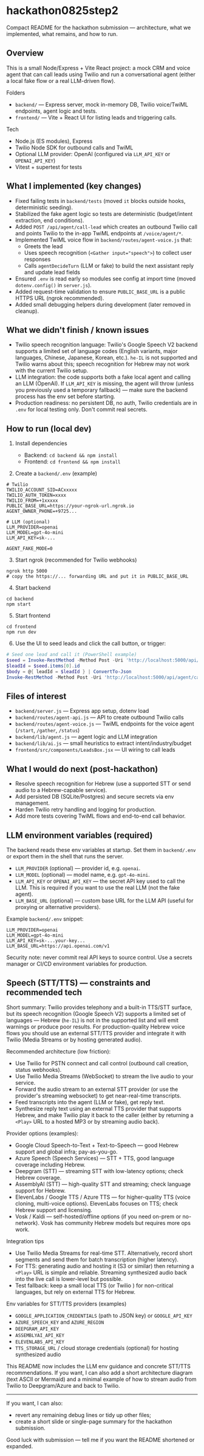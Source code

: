 # hackathon0825step2

Compact README for the hackathon submission — architecture, what we implemented, what remains, and how to run.

## Overview
This is a small Node/Express + Vite React project: a mock CRM and voice agent that can call leads using Twilio and run a conversational agent (either a local fake flow or a real LLM-driven flow).

Folders
- `backend/` — Express server, mock in-memory DB, Twilio voice/TwiML endpoints, agent logic and tests.
- `frontend/` — Vite + React UI for listing leads and triggering calls.

Tech
- Node.js (ES modules), Express
- Twilio Node SDK for outbound calls and TwiML
- Optional LLM provider: OpenAI (configured via `LLM_API_KEY` or `OPENAI_API_KEY`)
- Vitest + supertest for tests

## What I implemented (key changes)
- Fixed failing tests in `backend/tests` (moved `it` blocks outside hooks, deterministic seeding).
- Stabilized the fake agent logic so tests are deterministic (budget/intent extraction, end conditions).
- Added `POST /api/agent/call-lead` which creates an outbound Twilio call and points Twilio to the in-app TwiML endpoints at `/voice/agent/*`.
- Implemented TwiML voice flow in `backend/routes/agent-voice.js` that:
  - Greets the lead
  - Uses speech recognition (`<Gather input="speech">`) to collect user responses
  - Calls `agentDecideTurn` (LLM or fake) to build the next assistant reply and update lead fields
- Ensured `.env` is read early so modules see config at import time (moved `dotenv.config()` in `server.js`).
- Added request-time validation to ensure `PUBLIC_BASE_URL` is a public HTTPS URL (ngrok recommended).
- Added small debugging helpers during development (later removed in cleanup).

## What we didn't finish / known issues
- Twilio speech recognition language: Twilio's Google Speech V2 backend supports a limited set of language codes (English variants, major languages, Chinese, Japanese, Korean, etc.). `he-IL` is not supported and Twilio warns about this; speech recognition for Hebrew may not work with the current Twilio setup.
- LLM integration: the code supports both a fake local agent and calling an LLM (OpenAI). If `LLM_API_KEY` is missing, the agent will throw (unless you previously used a temporary fallback) — make sure the backend process has the env set before starting.
- Production readiness: no persistent DB, no auth, Twilio credentials are in `.env` for local testing only. Don't commit real secrets.

## How to run (local dev)
1. Install dependencies
   - Backend: `cd backend && npm install`
   - Frontend: `cd frontend && npm install`

2. Create a `backend/.env` (example)
```
# Twilio
TWILIO_ACCOUNT_SID=ACxxxxx
TWILIO_AUTH_TOKEN=xxxx
TWILIO_FROM=+1xxxxx
PUBLIC_BASE_URL=https://your-ngrok-url.ngrok.io
AGENT_OWNER_PHONE=+9725...

# LLM (optional)
LLM_PROVIDER=openai
LLM_MODEL=gpt-4o-mini
LLM_API_KEY=sk-...

AGENT_FAKE_MODE=0
```

3. Start ngrok (recommended for Twilio webhooks)
```
ngrok http 5000
# copy the https://... forwarding URL and put it in PUBLIC_BASE_URL
```

4. Start backend
```
cd backend
npm start
```

5. Start frontend
```
cd frontend
npm run dev
```

6. Use the UI to seed leads and click the call button, or trigger:
```powershell
# Seed one lead and call it (PowerShell example)
$seed = Invoke-RestMethod -Method Post -Uri 'http://localhost:5000/api/onboarding/seed?count=1'
$leadId = $seed.items[0].id
$body = @{ leadId = $leadId } | ConvertTo-Json
Invoke-RestMethod -Method Post -Uri 'http://localhost:5000/api/agent/call-lead' -ContentType 'application/json' -Body $body
```

## Files of interest
- `backend/server.js` — Express app setup, dotenv load
- `backend/routes/agent-api.js` — API to create outbound Twilio calls
- `backend/routes/agent-voice.js` — TwiML endpoints for the voice agent (`/start`, `/gather`, `/status`)
- `backend/lib/agent.js` — agent logic and LLM integration
- `backend/lib/ai.js` — small heuristics to extract intent/industry/budget
- `frontend/src/components/LeadsBox.jsx` — UI wiring to call leads

## What I would do next (post-hackathon)
- Resolve speech recognition for Hebrew (use a supported STT or send audio to a Hebrew-capable service).
- Add persisted DB (SQLite/Postgres) and secure secrets via env management.
- Harden Twilio retry handling and logging for production.
- Add more tests covering TwiML flows and end-to-end call behavior.

## LLM environment variables (required)
The backend reads these env variables at startup. Set them in `backend/.env` or export them in the shell that runs the server.

- `LLM_PROVIDER` (optional) — provider id, e.g. `openai`.
- `LLM_MODEL` (optional) — model name, e.g. `gpt-4o-mini`.
- `LLM_API_KEY` or `OPENAI_API_KEY` — the secret API key used to call the LLM. This is required if you want to use the real LLM (not the fake agent).
- `LLM_BASE_URL` (optional) — custom base URL for the LLM API (useful for proxying or alternative providers).

Example `backend/.env` snippet:
```
LLM_PROVIDER=openai
LLM_MODEL=gpt-4o-mini
LLM_API_KEY=sk-...your-key...
LLM_BASE_URL=https://api.openai.com/v1
```

Security note: never commit real API keys to source control. Use a secrets manager or CI/CD environment variables for production.

## Speech (STT/TTS) — constraints and recommended tech
Short summary: Twilio provides telephony and a built-in TTS/STT surface, but its speech recognition (Google Speech V2) supports a limited set of languages — Hebrew (`he-IL`) is not in the supported list and will emit warnings or produce poor results. For production-quality Hebrew voice flows you should use an external STT/TTS provider and integrate it with Twilio (Media Streams or by hosting generated audio).

Recommended architecture (low friction):
- Use Twilio for PSTN connect and call control (outbound call creation, status webhooks).
- Use Twilio Media Streams (WebSocket) to stream the live audio to your service.
- Forward the audio stream to an external STT provider (or use the provider's streaming websocket) to get near-real-time transcripts.
- Feed transcripts into the agent (LLM or fake), get reply text.
- Synthesize reply text using an external TTS provider that supports Hebrew, and make Twilio play it back to the caller (either by returning a `<Play>` URL to a hosted MP3 or by streaming audio back).

Provider options (examples):
- Google Cloud Speech-to-Text + Text-to-Speech — good Hebrew support and global infra; pay-as-you-go.
- Azure Speech (Speech Services) — STT + TTS, good language coverage including Hebrew.
- Deepgram (STT) — streaming STT with low-latency options; check Hebrew coverage.
- AssemblyAI (STT) — high-quality STT and streaming; check language support for Hebrew.
- ElevenLabs / Google TTS / Azure TTS — for higher-quality TTS (voice cloning, multi-voice options). ElevenLabs focuses on TTS; check Hebrew support and licensing.
- Vosk / Kaldi — self-hosted/offline options (if you need on-prem or no-network). Vosk has community Hebrew models but requires more ops work.

Integration tips
- Use Twilio Media Streams for real-time STT. Alternatively, record short segments and send them for batch transcription (higher latency).
- For TTS: generating audio and hosting it (S3 or similar) then returning a `<Play>` URL is simple and reliable. Streaming synthesized audio back into the live call is lower-level but possible.
- Test fallback: keep a small local TTS (or Twilio <Say>) for non-critical languages, but rely on external TTS for Hebrew.

Env variables for STT/TTS providers (examples)
- `GOOGLE_APPLICATION_CREDENTIALS` (path to JSON key) or `GOOGLE_API_KEY`
- `AZURE_SPEECH_KEY` and `AZURE_REGION`
- `DEEPGRAM_API_KEY`
- `ASSEMBLYAI_API_KEY`
- `ELEVENLABS_API_KEY`
- `TTS_STORAGE_URL` / cloud storage credentials (optional) for hosting synthesized audio

This README now includes the LLM env guidance and concrete STT/TTS recommendations. If you want, I can also add a short architecture diagram (text ASCII or Mermaid) and a minimal example of how to stream audio from Twilio to Deepgram/Azure and back to Twilio.

---

If you want, I can also:
- revert any remaining debug lines or tidy up other files;
- create a short slide or single-page summary for the hackathon submission.

Good luck with submission — tell me if you want the README shortened or expanded.
